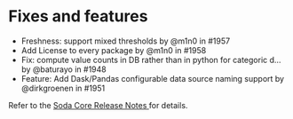 # Fixes and features

* Freshness: support mixed thresholds by @m1n0 in #1957
* Add License to every package by @m1n0 in #1958
* Fix: compute value counts in DB rather than in python for categoric d… by @baturayo in #1948
* Feature: Add Dask/Pandas configurable data source naming support by @dirkgroenen in #1951

Refer to the [Soda Core Release Notes ](https://github.com/sodadata/soda-core/releases)for details.
